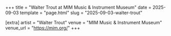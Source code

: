 +++
title = "Walter Trout at MIM Music & Instrument Museum"
date = 2025-09-03
template = "page.html"
slug = "2025-09-03-walter-trout"

[extra]
artist = "Walter Trout"
venue = "MIM Music & Instrument Museum"
venue_url = "https://mim.org/"
+++
